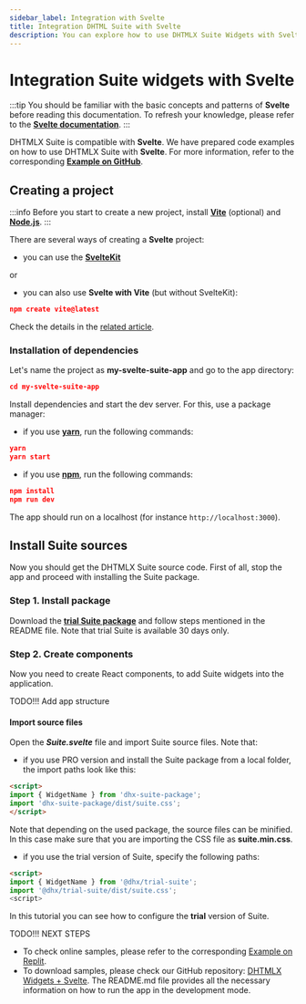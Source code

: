 ```yaml
---
sidebar_label: Integration with Svelte
title: Integration DHTML Suite with Svelte 
description: You can explore how to use DHTMLX Suite Widgets with Svelte. Browse developer guides and API reference, try out code examples and live demos, and download a free 30-day evaluation version of DHTMLX Suite.
---
```


# Integration Suite widgets with Svelte

:::tip
You should be familiar with the basic concepts and patterns of **Svelte** before reading this documentation. To refresh your knowledge, please refer to the [**Svelte documentation**](https://svelte.dev/).
:::

DHTMLX Suite is compatible with **Svelte**. We have prepared code examples on how to use DHTMLX Suite with **Svelte**. For more information, refer to the corresponding [**Example on GitHub**](https://github.com/DHTMLX/svelte-suite-demo).

## Creating a project

:::info
Before you start to create a new project, install [**Vite**](https://vite.dev/) (optional) and [**Node.js**](https://nodejs.org/en/).
:::

There are several ways of creating a **Svelte** project:

- you can use the [**SvelteKit**](https://kit.svelte.dev/)

or

- you can also use **Svelte with Vite** (but without SvelteKit):

~~~json
npm create vite@latest
~~~

Check the details in the [related article](https://svelte.dev/docs/introduction#start-a-new-project-alternatives-to-sveltekit).

### Installation of dependencies

Let's name the project as **my-svelte-suite-app** and go to the app directory:

~~~json
cd my-svelte-suite-app
~~~

Install dependencies and start the dev server. For this, use a package manager:

- if you use [**yarn**](https://yarnpkg.com/), run the following commands:

~~~json
yarn
yarn start
~~~

- if you use [**npm**](https://www.npmjs.com/), run the following commands:

~~~json
npm install
npm run dev
~~~

The app should run on a localhost (for instance `http://localhost:3000`).

## Install Suite sources

Now you should get the DHTMLX Suite source code. First of all, stop the app and proceed with installing the Suite package.

### Step 1. Install package

Download the [**trial Suite package**](../../#installing-trial-dhtmlx-suite-via-npm-and-yarn) and follow steps mentioned in the README file. Note that trial Suite is available 30 days only.

### Step 2. Create components

Now you need to create React components, to add Suite widgets into the application.

TODO!!! Add app structure

#### Import source files

Open the ***Suite.svelte*** file and import Suite source files. Note that:

- if you use PRO version and install the Suite package from a local folder, the import paths look like this:

~~~html title="Component.svelte"
<script>
import { WidgetName } from 'dhx-suite-package';
import 'dhx-suite-package/dist/suite.css';
</script>
~~~

Note that depending on the used package, the source files can be minified. In this case make sure that you are importing the CSS file as **suite.min.css**.

- if you use the trial version of Suite, specify the following paths:

~~~html title="Component.svelte"
<script>
import { WidgetName } from '@dhx/trial-suite';
import '@dhx/trial-suite/dist/suite.css';
<script>
~~~

In this tutorial you can see how to configure the **trial** version of Suite.

TODO!!! NEXT STEPS

- To check online samples, please refer to the corresponding [Example on Replit](https://replit.com/@dhtmlx/dhtmlx-suite-with-svelte).
- To download samples, please check our GitHub repository: [DHTMLX Widgets + Svelte](https://github.com/DHTMLX/svelte-suite-demo). The README.md file provides all the necessary information on how to run the app in the development mode.